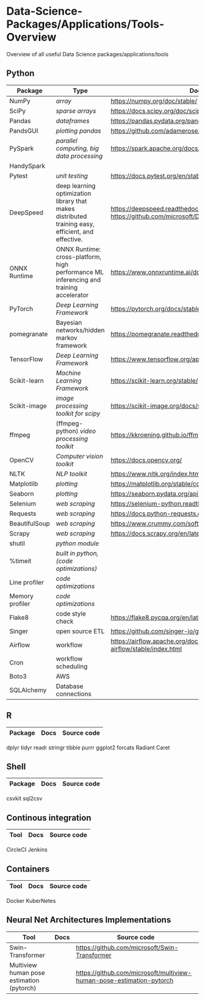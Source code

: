 # Data-Science-Packages/Applications/Tools-Overview
Overview of all useful Data Science packages/applications/tools

<h2>Python</h2>

**Package** | **Type** | **Docs** | **Source code**
--- |  --- | --- | ---
NumPy|  _array_ | https://numpy.org/doc/stable/ | https://github.com/numpy/numpy
SciPy| _sparse arrays_ | https://docs.scipy.org/doc/scipy/reference/ | https://github.com/scipy/scipy
Pandas| _dataframes_ | https://pandas.pydata.org/pandas-docs/stable/ | https://github.com/pandas-dev/pandas
PandsGUI| _plotting pandas_ | https://github.com/adamerose/pandasgui#usage | https://github.com/adamerose/pandasgui
PySpark| _parallel computing, big data processing_ | https://spark.apache.org/docs/latest/api/python/index.html | https://github.com/apache/spark
HandySpark | 
Pytest| _unit testing_ | https://docs.pytest.org/en/stable/contents.html | https://github.com/pytest-dev/pytest/
DeepSpeed | deep learning optimization library that makes distributed training easy, efficient, and effective.  | https://deepspeed.readthedocs.io/en/latest/ https://github.com/microsoft/DeepSpeedExamples | https://github.com/microsoft/DeepSpeed
ONNX Runtime | ONNX Runtime: cross-platform, high performance ML inferencing and training accelerator | https://www.onnxruntime.ai/docs/ | https://github.com/microsoft/onnxruntime
PyTorch| _Deep Learning Framework_ | https://pytorch.org/docs/stable/index.html | https://github.com/pytorch/pytorch
pomegranate | Bayesian networks/hidden markov framework | https://pomegranate.readthedocs.io/en/latest/
TensorFlow| _Deep Learning Framework_ | https://www.tensorflow.org/api_docs | https://github.com/tensorflow/tensorflow
Scikit-learn| _Machine Learning Framework_ | https://scikit-learn.org/stable/ | https://github.com/scikit-learn/scikit-learn
Scikit-image| _image processing toolkit for scipy_ | https://scikit-image.org/docs/stable/ | https://github.com/scikit-image/scikit-image
ffmpeg| (ffmpeg-python) _video processing toolkit_ | https://kkroening.github.io/ffmpeg-python/ | https://github.com/kkroening/ffmpeg-python
OpenCV| _Computer vision toolkit_ | https://docs.opencv.org/ | https://github.com/opencv/opencv
NLTK| _NLP toolkit_ | https://www.nltk.org/index.html |  https://github.com/nltk/nltk
Matplotlib|  _plotting_ | https://matplotlib.org/stable/contents.html | https://github.com/matplotlib/matplotlib/
Seaborn| _plotting_ | https://seaborn.pydata.org/api.html | https://github.com/mwaskom/seaborn
Selenium| _web scraping_ | https://selenium-python.readthedocs.io/api.html | https://github.com/SeleniumHQ/selenium
Requests| _web scraping_ | https://docs.python-requests.org/en/master/ | https://github.com/psf/requests
BeautifulSoup| _web scraping_ | https://www.crummy.com/software/BeautifulSoup/bs4/doc/ 
Scrapy| _web scraping_ | https://docs.scrapy.org/en/latest/ | https://github.com/scrapy/scrapy
shutil| _python module_ | 
%timeit| _built in python, (code optimizations)_ |
Line profiler| _code optimizations_ |  | https://github.com/pyutils/line_profiler
Memory profiler| _code optimizations_ | | https://github.com/pythonprofilers/memory_profiler
Flake8| code style check | https://flake8.pycqa.org/en/latest/ | https://github.com/PyCQA/flake8
Singer| open source ETL | https://github.com/singer-io/getting-started | https://github.com/singer-io/singer-python
Airflow| workflow | https://airflow.apache.org/docs/apache-airflow/stable/index.html | https://github.com/apache/airflow
Cron| workflow scheduling | 
Boto3| AWS |  | https://github.com/boto/boto3
SQLAlchemy | Database connections | | 

<h2>R</h2>

**Package**  | **Docs** | **Source code**
--- | --- | ---
dplyr
tidyr
readr
stringr
tibble
purrr
ggplot2
forcats
Radiant
Caret


<h2>Shell</h2>

**Package**  | **Docs** | **Source code**
--- | --- | ---
csvkit
sql2csv

<h2>Continous integration</h2>

**Tool**  | **Docs** | **Source code**
--- | --- | ---
CircleCI
Jenkins

<h2>Containers</h2>

**Tool**  | **Docs** | **Source code**
--- | --- | ---
Docker
KuberNetes


<h2>Neural Net Architectures Implementations</h2>

**Tool**  | **Docs** | **Source code**
--- | --- | ---
Swin-Transformer | | https://github.com/microsoft/Swin-Transformer
Multiview human pose estimation (pytorch) | | https://github.com/microsoft/multiview-human-pose-estimation-pytorch
